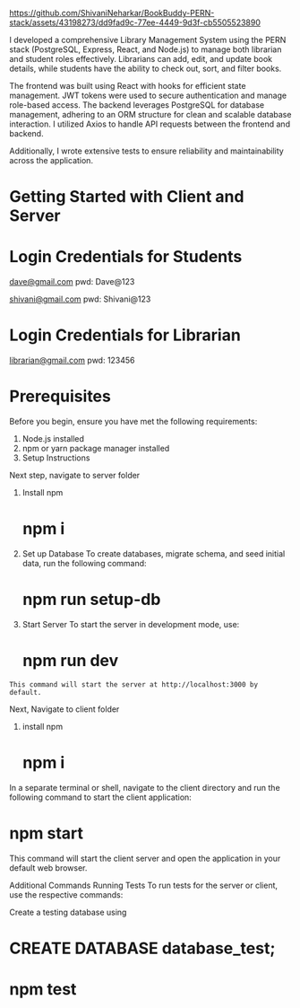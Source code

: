 https://github.com/ShivaniNeharkar/BookBuddy-PERN-stack/assets/43198273/dd9fad9c-77ee-4449-9d3f-cb5505523890




I developed a comprehensive Library Management System using the PERN stack (PostgreSQL, Express, React, and Node.js) to manage both librarian and student roles effectively. Librarians can add, edit, and update book details, while students have the ability to check out, sort, and filter books.

The frontend was built using React with hooks for efficient state management. JWT tokens were used to secure authentication and manage role-based access. The backend leverages PostgreSQL for database management, adhering to an ORM structure for clean and scalable database interaction. I utilized Axios to handle API requests between the frontend and backend.

Additionally, I wrote extensive tests to ensure reliability and maintainability across the application.







# Getting Started with Client and Server
# Login Credentials for Students
  dave@gmail.com
  pwd:  Dave@123

  shivani@gmail.com
   pwd:  Shivani@123

# Login Credentials for Librarian
  librarian@gmail.com
   pwd:  123456

# Prerequisites
Before you begin, ensure you have met the following requirements:

1. Node.js installed
2. npm or yarn package manager installed
3. Setup Instructions


Next step, navigate to server folder

  1. Install npm
     # npm i
     
     
  2. Set up Database
    To create databases, migrate schema, and seed initial data, run the following command:

      # npm run setup-db


  3. Start Server
    To start the server in development mode, use:

      # npm run dev
    This command will start the server at http://localhost:3000 by default.


Next, Navigate to client folder
1. install npm
   # npm i
In a separate terminal or shell, navigate to the client directory and run the following command to start the client application:


# npm start
This command will start the client server and open the application in your default web browser.

Additional Commands
Running Tests
To run tests for the server or client, use the respective commands:

Create a testing database using 

# CREATE DATABASE database_test;

# npm test     



